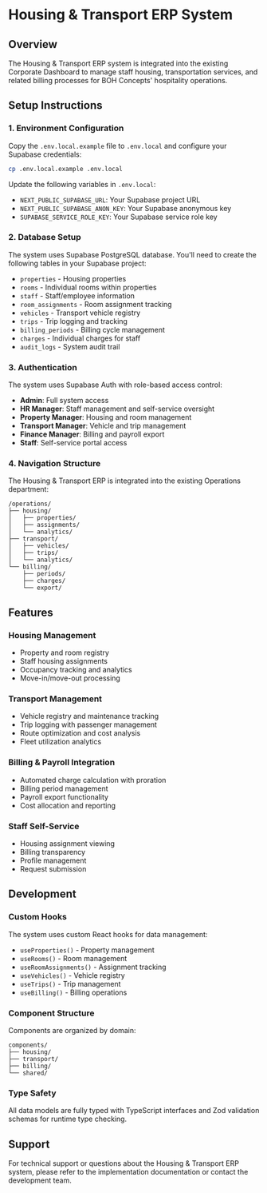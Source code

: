 # Housing & Transport ERP System

## Overview

The Housing & Transport ERP system is integrated into the existing Corporate Dashboard to manage staff housing, transportation services, and related billing processes for BOH Concepts' hospitality operations.

## Setup Instructions

### 1. Environment Configuration

Copy the `.env.local.example` file to `.env.local` and configure your Supabase credentials:

```bash
cp .env.local.example .env.local
```

Update the following variables in `.env.local`:
- `NEXT_PUBLIC_SUPABASE_URL`: Your Supabase project URL
- `NEXT_PUBLIC_SUPABASE_ANON_KEY`: Your Supabase anonymous key
- `SUPABASE_SERVICE_ROLE_KEY`: Your Supabase service role key

### 2. Database Setup

The system uses Supabase PostgreSQL database. You'll need to create the following tables in your Supabase project:

- `properties` - Housing properties
- `rooms` - Individual rooms within properties
- `staff` - Staff/employee information
- `room_assignments` - Room assignment tracking
- `vehicles` - Transport vehicle registry
- `trips` - Trip logging and tracking
- `billing_periods` - Billing cycle management
- `charges` - Individual charges for staff
- `audit_logs` - System audit trail

### 3. Authentication

The system uses Supabase Auth with role-based access control:

- **Admin**: Full system access
- **HR Manager**: Staff management and self-service oversight
- **Property Manager**: Housing and room management
- **Transport Manager**: Vehicle and trip management
- **Finance Manager**: Billing and payroll export
- **Staff**: Self-service portal access

### 4. Navigation Structure

The Housing & Transport ERP is integrated into the existing Operations department:

```
/operations/
├── housing/
│   ├── properties/
│   ├── assignments/
│   └── analytics/
├── transport/
│   ├── vehicles/
│   ├── trips/
│   └── analytics/
└── billing/
    ├── periods/
    ├── charges/
    └── export/
```

## Features

### Housing Management
- Property and room registry
- Staff housing assignments
- Occupancy tracking and analytics
- Move-in/move-out processing

### Transport Management
- Vehicle registry and maintenance tracking
- Trip logging with passenger management
- Route optimization and cost analysis
- Fleet utilization analytics

### Billing & Payroll Integration
- Automated charge calculation with proration
- Billing period management
- Payroll export functionality
- Cost allocation and reporting

### Staff Self-Service
- Housing assignment viewing
- Billing transparency
- Profile management
- Request submission

## Development

### Custom Hooks

The system uses custom React hooks for data management:

- `useProperties()` - Property management
- `useRooms()` - Room management
- `useRoomAssignments()` - Assignment tracking
- `useVehicles()` - Vehicle registry
- `useTrips()` - Trip management
- `useBilling()` - Billing operations

### Component Structure

Components are organized by domain:

```
components/
├── housing/
├── transport/
├── billing/
└── shared/
```

### Type Safety

All data models are fully typed with TypeScript interfaces and Zod validation schemas for runtime type checking.

## Support

For technical support or questions about the Housing & Transport ERP system, please refer to the implementation documentation or contact the development team.